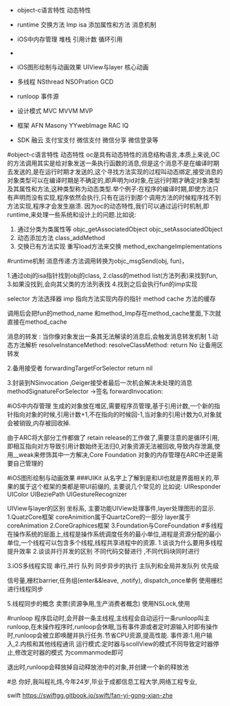 * object-c语言特性 动态特性
* runtime  交换方法 Imp isa 添加属性和方法 消息机制

* iOS中内存管理 堆栈 引用计数 循环引用 
* 
* iOS图形绘制与动画效果 UIView与layer  核心动画

* 多线程 NSthread NSOPration GCD 
* runloop  事件源

* 设计模式  MVC MVVM MVP

* 框架  AFN Masony YYwebImage RAC  IQ
* SDK  融云 支付宝支付 微信支付 微信分享 微信登录等

#object-c语言特性 动态特性
oc是具有动态特性的消息结构语言,本质上来说,OC的方法调用其实是给对象发送一条执行函数的消息,但是这个消息不是在编译时期去发送的,是在运行时期才发送的,这个寻找方法实现的过程叫动态绑定,接受消息的对象类型可以在编译时期是不确定的,即声明为id对象,在运行时期才确定对象类型及其属性和方法,这种类型称为动态类型.举个例子:在程序的编译时期,即使方法只有声明而没有实现,程序依然会执行,只有在运行到那个调用方法的时候程序找不到方法实现,程序才会发生崩溃. 因为oc的动态特性,我们可以通过运行时机制,即runtime,来处理一些系统和设计上的问题.比如说:  
1. 通过分类为类属性等 objc_getAssociatedObject objc_setAssociatedObject
2. 动态添加方法 class_addMethod 
3. 交换已有方法实现 重写load方法来交换  method_exchangeImplementations


#runtime机制
消息传递:方法调用转换为objc_msgSend(obj, fun)，

1.通过obj的isa指针找到obj的class,
2.class的method list(方法列表)来找到fun,
3.如果没找到,会向其父类的方法列表找
4.找到之后会执行fun的imp实现 

selector 方法选择器
imp 指向方法实现内存的指针
method cache 方法的缓存

调用后会把fun的method_name 和method_Imp存在method_cache里面,下次就直接在method_cache

消息的转发 : 当你像对象发出一条其无法解读的消息后,会触发消息转发机制
1.动态方法解析 resolveInstanceMethod:
          resolveClassMethod: return No 让备用区转发  
          
2.备用接受者 forwardingTargetForSelector  return nil   

3.封装到NSinvocation ,Geiger接受者最后一次机会解决未处理的消息
methodSignatureForSelector ->签名 forwardInvocation:


#iOS中内存管理
生成的对象放在堆区,需要程序员管理,基于引用计数,一个新的指针指向对象的时候,引用计数+1,不在指向的时候回-1,当对象的引用计数为0,对象就会被销毁,内存被回收掉.

由于ARC将大部分工作都做了 retain release的工作做了,需要注意的是循环引用,即相互指向对方导致引用计数始终无法归0,对象资源无法被回收,导致内存泄漏,使用__weak来修饰其中一方解决,Core Foundation 对象的内存管理在ARC中还是需要自己管理的

#iOS图形绘制与动画效果
###UIKit
从名字上了解到是和UI也就是界面相关的,苹果的属于这个框架的类都是带UI前缀的,
主要说几个常见的
比如说:
UIResponder
UIColor
UIBeziePath
UIGestureRecognizer


UIView与layer的区别 坐标系, 主要功能UIView处理事件,layer处理图形的显示.
1.QuatzCore框架 coreAnimition属于QuartzCore的一部分  layer属于coreAnimation 
2.CoreGraphices框架
3.Foundation与CoreFoundation
#多线程
在操作系统的层面上,线程是操作系统调度任务的最小单位,进程是资源分配的最小单位,一个线程可以包含多个线程,线程共享进程中的资源.
1.谈谈为什么要用多线程 提升效率 
2.谈谈并行并发的区别  不同代码交替进行 ,不同代码块同时进行

3.iOS多线程实现  串行,并行 队列 同步异步的执行 主队列和全局并发队列 优先级 

信号量,栅栏barrier,任务组(enter&&leave, ,notify), dispatch_once单例 使用栅栏进行线程同步 


5.线程同步的概念 卖票(资源争用,生产消费者概念) 使用NSLock,使用

#runloop
程序启动时,会开辟一条主线程,主线程会自动运行一条runloop叫主runloop,在未操作程序时,runloop会休眠,当有事件源或者定时源输入时即有操作时,runloop会被立即唤醒并执行任务.节省CPU资源,提高性能.
事件源:1.用户输入,2.内核和其他线程通讯 
运行模式:定时器与scollView的模式不同导致定时器停止,修改定时器的模式 为commanmode即可

退出时,runloop会释放掉自动释放池中的对象,并创建一个新的释放池










#总
你好,我叫程礼炜,今年24岁,毕业于成都信息工程大学,网络工程专业,


swift
https://swiftgg.gitbook.io/swift/fan-yi-gong-xian-zhe
